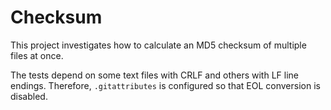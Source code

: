 Checksum
========

This project investigates how to calculate an MD5 checksum of multiple files at once. 

The tests depend on some text files with CRLF and others with LF line endings. Therefore, 
`.gitattributes` is configured so that EOL conversion is disabled. 
